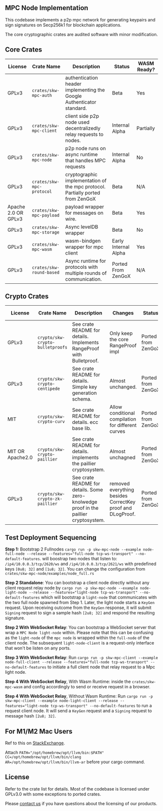 ## MPC Node Implementation

This codebase implements a p2p mpc network for generating keypairs and sign signatures on Secp256k1 for blockchain applications. 

The core cryptographic crates are audited software with minor modification. 

## Core Crates 
|License|Crate Name|Description|Status|WASM Ready?|
|---|---|---|---|---|
|GPLv3|`crates/skw-mpc-auth`|authentication header implementing the Google Authenticator standard. |Beta|Yes|
|GPLv3|`crates/skw-mpc-client`|client side p2p node used decentralizedly relay requests to nodes.|Internal Alpha|Partially|
|GPLv3|`crates/skw-mpc-node`|p2p node runs on async runtime that handles MPC requests |Internal Alpha|No|
|GPLv3|`crates/skw-mpc-protocol`|cryptographic implementation of the mpc protocol. Partially ported from ZenGoX|Beta|N/A|
|Apache 2.0 OR GPLv3|`crates/skw-mpc-payload`|payload wrapper for messages on wire. |Beta|Yes|
|GPLv3|`crates/skw-mpc-storage`|Async levelDB wrapper|Beta|No|
|GPLv3|`crates/skw-mpc-wasm`|wasm-bindgen wrapper for mpc client|Early Internal Alpha|Yes|
|GPLv3|`crates/skw-round-based`|Async runtime for protocols with multiple rounds of communication. |Ported From ZenGoX|N/A|


## Crypto Crates 

|License|Crate Name|Description|Changes|Status|WASM Ready?|
|---|---|---|---|---|---|
|GPLv3|`crypto/skw-crypto-bulletproofs`|See crate README for details. Implements RangeProof with Bulletproof.|Only keep the core RangeProof impl|Ported from ZenGoX|Yes|
|GPLv3|`crypto/skw-crypto-centipede`|See crate README for details. Simple key generation schema.|Almost unchanged.|Ported from ZenGoX|Yes|
|MIT|`crypto/skw-crypto-curv`|See crate README for details. ecc base lib.|Allow conditional compilation for different curves|Ported from ZenGoX|Yes|
|MIT OR Apache2.0|`crypto/skw-crypto-paillier`|See crate README for details. implements the paillier cryptosystem.|Almost unchagned|Ported from ZenGoX|Yes|
|GPLv3|`crypto/skw-crypto-zk-paillier`|See crate README for details. Some zero-knolwedge proof in the paillier cryptosystem.|removed everything besides CorrectKey proof and DLogProof.|Ported from ZenGoX|Yes|

## Test Deployment Sequencing

**Step 1:** Bootstrap 2 Fullnodes
`cargo run -p skw-mpc-node --example node-full-node --release --features="full-node tcp-ws-transport" --no-default-features`. will boostrap two nodes that listen to: `/ip4/10.0.0.3/tcp/2620/ws` and `/ip4/10.0.0.3/tcp/2621/ws` with predefined keys `[0u8; 32]` and `[1u8; 32]`. You can change the configuration from `crates/skw-mpc-node/examples/node_full.rs`

**Step 2 Standalone**: You can bootstrap a client node directly without any client request relay node by `cargo run -p skw-mpc-node --example node-light-node --release --features="light-node tcp-ws-transport" --no-default-features` which will bootstrap a `light-node` that communicates with the two full node spawned from Step 1. Later, the light node starts a `KeyGen` request. Upon receiving outcome from the `KeyGen` response, it will submit `Signing` request to sign a sample hash `[2u8; 32]` and respond the resulting signature. 

**Step 2 With WebSocket Relay**: You can bootstrap a WebSocket server that wrap a `MPC Node light-node` within. Please note that this can be confusing as the `light-node` of the `mpc node` is wrapped within the `full-node` of the client node. The subsequent `light-node-client` is a request-only interface that won't be listen on any ports. 

**Step 3 With WebSocket Relay**: Run `cargo run -p skw-mpc-client --example node-full-client --release --features="full-node tcp-ws-transport" --no-default-features` to initiate a full client node that relay request to a Mpc light node. 

**Step 4 With WebSocket Relay**, With Wasm Runtime: inside the `crates/skw-mpc-wasm` and config accordingly to send or receive request in a browser. 

**Step 4 With WebSocket Relay**, Without Wasm Runtime: Run `cargo run -p skw-mpc-client --example node-light-client --release --features="light-node tcp-ws-transport" --no-default-features` to run a request client node. It will send a `KeyGen` request and a `Signing` request to message hash `[2u8; 32]`.


## For M1/M2 Mac Users 

Ref to this on [StackExchange](https://substrate.stackexchange.com/questions/1098/how-to-use-sp-core-in-libraries-that-target-wasm-for-the-web?rq=1). 


Attach `PATH="/opt/homebrew/opt/llvm/bin:$PATH" CC=/opt/homebrew/opt/llvm/bin/clang AR=/opt/homebrew/opt/llvm/bin/llvm-ar` before your cargo command.

## License

Refer to the crate list for details. Most of the codebase is licensed under GPLv3.0 with some exceptions to ported crates.


Please [contact us](https://skye.kiwi) if you have questions about
the licensing of our products.
